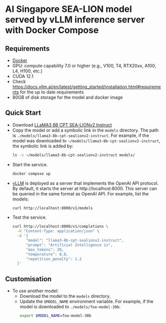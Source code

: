 # AI Singapore SEA-LION model served by vLLM inference server with Docker Compose

## Requirements
- [Docker](https://docs.docker.com/engine/install/)
- GPU: compute capability 7.0 or higher (e.g., V100, T4, RTX20xx, A100, L4, H100, etc.)
- CUDA 12.1
- Check https://docs.vllm.ai/en/latest/getting_started/installation.html#requirements for the up to date requirements
- 80GB of disk storage for the model and docker image

## Quick Start
- Download [LLaMA3 8B CPT SEA-LIONv2 Instruct](https://huggingface.co/aisingapore/llama3-8b-cpt-sealionv2-instruct)
- Copy the model or add a symbolic link in the ```models``` directory. The path is ```./models/llama3-8b-cpt-sealionv2-instruct```. For example, if the model was downloaded to ```~/models/llama3-8b-cpt-sealionv2-instruct```, the symbolic link is added by:
  ```bash
  ln -s ~/models/llama3-8b-cpt-sealionv2-instruct models/
  ```
- Start the service.
  ```bash
  docker compose up
  ```
- [vLLM](https://docs.vllm.ai/en/stable/) is deployed as a server that implements the OpenAI API protocol. By default, it starts the server at http://localhost:8000. This server can be queried in the same format as OpenAI API. For example, list the models:
  ```bash
  curl http://localhost:8000/v1/models
  ```
- Test the service.
  ```bash
  curl http://localhost:8000/v1/completions \
    -H "Content-Type: application/json" \
    -d '{
        "model": "llama3-8b-cpt-sealionv2-instruct",
        "prompt": "Artificial Intelligence is",
        "max_tokens": 20,
        "temperature": 0.8,
        "repetition_penalty": 1.2
    }'
  ```

## Customisation
- To use another model:
  - Download the model to the ```models``` directory.
  - Update the ```$MODEL_NAME``` environment variable. For example, if the model is downloaded to ```./models/foo-model-30b```:
    ```bash
    export $MODEL_NAME=foo-model-30b
    ```
